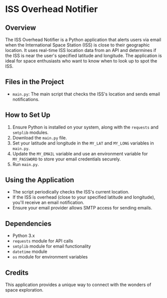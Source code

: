 # ISS Overhead Notifier

## Overview
The ISS Overhead Notifier is a Python application that alerts users via email when the International Space Station (ISS) is close to their geographic location. It uses real-time ISS location data from an API and determines if the ISS is near the user's specified latitude and longitude. The application is ideal for space enthusiasts who want to know when to look up to spot the ISS.

## Files in the Project
- `main.py`: The main script that checks the ISS's location and sends email notifications.

## How to Set Up
1. Ensure Python is installed on your system, along with the `requests` and `smtplib` modules.
2. Download the `main.py` file.
3. Set your latitude and longitude in the `MY_LAT` and `MY_LONG` variables in `main.py`.
4. Update the `MY_EMAIL` variable and use an environment variable for `MY_PASSWORD` to store your email credentials securely.
5. Run `main.py`.

## Using the Application
- The script periodically checks the ISS's current location.
- If the ISS is overhead (close to your specified latitude and longitude), you'll receive an email notification.
- Ensure your email provider allows SMTP access for sending emails.

## Dependencies
- Python 3.x
- `requests` module for API calls
- `smtplib` module for email functionality
- `datetime` module
- `os` module for environment variables

## Credits
This application provides a unique way to connect with the wonders of space exploration.


